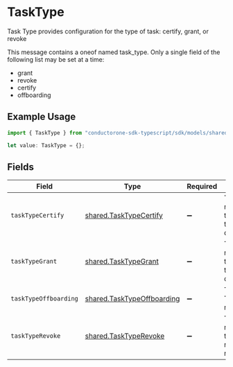 # TaskType

Task Type provides configuration for the type of task: certify, grant, or revoke

This message contains a oneof named task_type. Only a single field of the following list may be set at a time:
  - grant
  - revoke
  - certify
  - offboarding


## Example Usage

```typescript
import { TaskType } from "conductorone-sdk-typescript/sdk/models/shared";

let value: TaskType = {};
```

## Fields

| Field                                                                                        | Type                                                                                         | Required                                                                                     | Description                                                                                  |
| -------------------------------------------------------------------------------------------- | -------------------------------------------------------------------------------------------- | -------------------------------------------------------------------------------------------- | -------------------------------------------------------------------------------------------- |
| `taskTypeCertify`                                                                            | [shared.TaskTypeCertify](../../../sdk/models/shared/tasktypecertify.md)                      | :heavy_minus_sign:                                                                           | The TaskTypeCertify message indicates that a task is a certify task and all related details. |
| `taskTypeGrant`                                                                              | [shared.TaskTypeGrant](../../../sdk/models/shared/tasktypegrant.md)                          | :heavy_minus_sign:                                                                           | The TaskTypeGrant message indicates that a task is a grant task and all related details.     |
| `taskTypeOffboarding`                                                                        | [shared.TaskTypeOffboarding](../../../sdk/models/shared/tasktypeoffboarding.md)              | :heavy_minus_sign:                                                                           | The TaskTypeOffboarding message.                                                             |
| `taskTypeRevoke`                                                                             | [shared.TaskTypeRevoke](../../../sdk/models/shared/tasktyperevoke.md)                        | :heavy_minus_sign:                                                                           | The TaskTypeRevoke message indicates that a task is a revoke task and all related details.   |